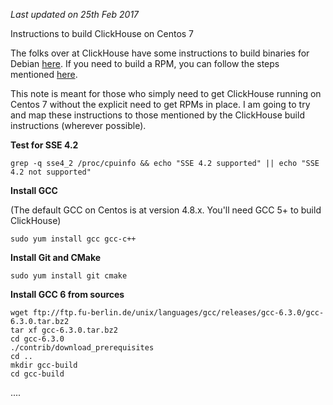 *Last updated on 25th Feb 2017*

Instructions to build ClickHouse on Centos 7

The folks over at ClickHouse have some instructions to build binaries for Debian [here](https://github.com/yandex/ClickHouse/blob/master/doc/build.md). If you need to build a RPM, you can follow the steps mentioned [here](https://github.com/redsoftbiz/clickhouse-rpm).

This note is meant for those who simply need to get ClickHouse running on Centos 7 without the explicit need to get RPMs in place. I am going to try and map these instructions to those mentioned by the ClickHouse build instructions (wherever possible).

**Test for SSE 4.2**

`grep -q sse4_2 /proc/cpuinfo && echo "SSE 4.2 supported" || echo "SSE 4.2 not supported"`

**Install GCC**

(The default GCC on Centos is at version 4.8.x. You'll need GCC 5+ to build ClickHouse)

`sudo yum install gcc gcc-c++`

**Install Git and CMake**

`sudo yum install git cmake
`

**Install GCC 6 from sources**

    wget ftp://ftp.fu-berlin.de/unix/languages/gcc/releases/gcc-6.3.0/gcc-6.3.0.tar.bz2
    tar xf gcc-6.3.0.tar.bz2
    cd gcc-6.3.0
    ./contrib/download_prerequisites
    cd ..
    mkdir gcc-build
    cd gcc-build


....
